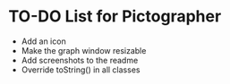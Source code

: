 # TO-DO List for Pictographer

* Add an icon
* Make the graph window resizable
* Add screenshots to the readme
* Override toString() in all classes

